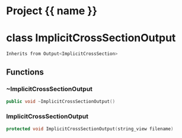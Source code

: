 <script setup>
import {useRoute} from 'vitepress'
const {path} = useRoute()
const tokens = path.split('/')
const words = tokens[2].split('-');
for (let i = 0; i < words.length; i++) {
    words[i] = words[i].charAt(0).toUpperCase() + words[i].slice(1);
    words[i] = words[i].replace('geode', 'Geode')
}
const name = words.join('-');
</script>
# Project {{ name }}

# class ImplicitCrossSectionOutput


```cpp
Inherits from Output<ImplicitCrossSection>
```



## Functions

### ~ImplicitCrossSectionOutput

```cpp
public void ~ImplicitCrossSectionOutput()
```


### ImplicitCrossSectionOutput

```cpp
protected void ImplicitCrossSectionOutput(string_view filename)
```





